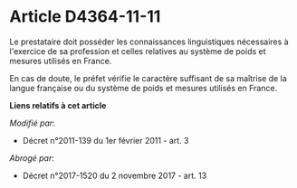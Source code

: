 # Article D4364-11-11

Le prestataire doit posséder les connaissances linguistiques nécessaires à l'exercice de sa profession et celles relatives au
système de poids et mesures utilisés en France.

En cas de doute, le préfet vérifie le caractère suffisant de sa maîtrise de la langue française ou du système de poids et
mesures utilisés en France.

**Liens relatifs à cet article**

_Modifié par_:

  - Décret n°2011-139 du 1er février 2011 - art. 3

_Abrogé par_:

  - Décret n°2017-1520 du 2 novembre 2017 - art. 13

